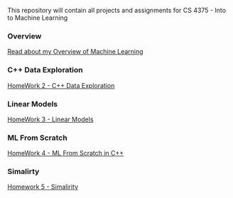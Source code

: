 
This repository will contain all projects and assignments for CS 4375 - Into to Machine Learning

### Overview
[Read about my Overview of Machine Learning](https://github.com/Abed-KP/CS-4375---Machine-Learning/blob/main/ASA190005_Homework_1.pdf)<br />

### C++ Data Exploration
[HomeWork 2 - C++ Data Exploration](https://github.com/Abed-KP/CS-4375---Machine-Learning/tree/main/HW2-ASA190005)

### Linear Models
[HomeWork 3 - Linear Models](https://github.com/Abed-KP/CS-4375---Machine-Learning/tree/main/HW3-Linear%20and%20Logistic%20Regression)

### ML From Scratch
[HomeWork 4 - ML From Scratch in C++](https://github.com/Abed-KP/CS-4375---Machine-Learning/tree/main/HW4%20-%20ASA190005)

### Simalirty

[Homework 5 - Simalirity](https://github.com/Abed-KP/CS-4375---Machine-Learning/tree/main/HW4%20-%20Similarity)

